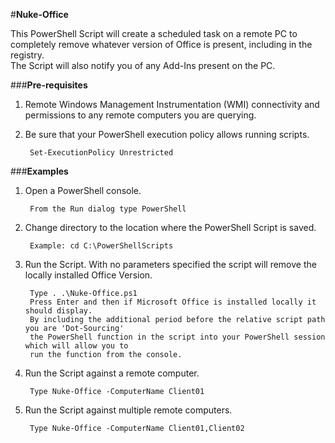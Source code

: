 ﻿#**Nuke-Office**

This PowerShell Script will create a scheduled task on a remote PC to completely remove whatever version of Office is present, including in the registry.   
The Script will also notify you of any Add-Ins present on the PC.

###**Pre-requisites**

1. Remote Windows Management Instrumentation (WMI) connectivity and permissions to any remote computers you are querying. 

2. Be sure that your PowerShell execution policy allows running scripts.
		
		Set-ExecutionPolicy Unrestricted

###**Examples**

1. Open a PowerShell console.

		From the Run dialog type PowerShell 
		
2. Change directory to the location where the PowerShell Script is saved.

		Example: cd C:\PowerShellScripts
		
2. Run the Script. With no parameters specified the script will remove the locally installed Office Version.

		Type . .\Nuke-Office.ps1
		Press Enter and then if Microsoft Office is installed locally it should display. 
		By including the additional period before the relative script path you are 'Dot-Sourcing' 
		the PowerShell function in the script into your PowerShell session which will allow you to 
		run the function from the console.
	
3. Run the Script against a remote computer. 

		Type Nuke-Office -ComputerName Client01

4. Run the Script against multiple remote computers. 

		Type Nuke-Office -ComputerName Client01,Client02
	

	

